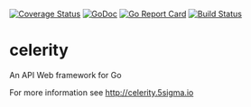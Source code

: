 [![Coverage Status](https://coveralls.io/repos/github/5Sigma/celerity/badge.svg?branch=master)](https://coveralls.io/github/5Sigma/celerity?branch=master)
[![GoDoc](https://godoc.org/github.com/5Sigma/celerity?status.svg)](https://godoc.org/github.com/5Sigma/celerity) 
[![Go Report Card](https://goreportcard.com/badge/github.com/5sigma/celerity)](https://goreportcard.com/report/github.com/5sigma/celerity) 
[![Build Status](https://travis-ci.org/5Sigma/celerity.svg?branch=master)](https://travis-ci.org/5Sigma/celerity)

# celerity
An API Web framework for Go

For more information see http://celerity.5sigma.io
